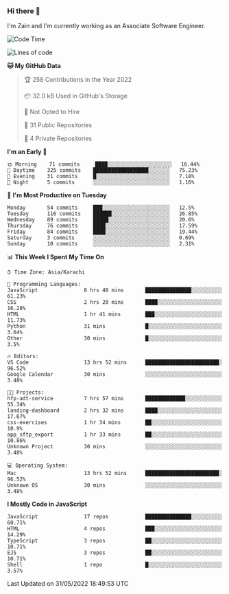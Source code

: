 ### Hi there 👋

I'm Zain and I'm currently working as an Associate Software Engineer.

<!--START_SECTION:waka-->
![Code Time](http://img.shields.io/badge/Code%20Time-0%20secs-blue)

![Lines of code](https://img.shields.io/badge/From%20Hello%20World%20I%27ve%20Written-3%20Million%20lines%20of%20code-blue)

**🐱 My GitHub Data** 

> 🏆 258 Contributions in the Year 2022
 > 
> 📦 32.0 kB Used in GitHub's Storage 
 > 
> 🚫 Not Opted to Hire
 > 
> 📜 31 Public Repositories 
 > 
> 🔑 4 Private Repositories  
 > 
**I'm an Early 🐤** 

```text
🌞 Morning    71 commits     ████░░░░░░░░░░░░░░░░░░░░░   16.44% 
🌆 Daytime    325 commits    ██████████████████░░░░░░░   75.23% 
🌃 Evening    31 commits     █░░░░░░░░░░░░░░░░░░░░░░░░   7.18% 
🌙 Night      5 commits      ░░░░░░░░░░░░░░░░░░░░░░░░░   1.16%

```
📅 **I'm Most Productive on Tuesday** 

```text
Monday       54 commits     ███░░░░░░░░░░░░░░░░░░░░░░   12.5% 
Tuesday      116 commits    ██████░░░░░░░░░░░░░░░░░░░   26.85% 
Wednesday    89 commits     █████░░░░░░░░░░░░░░░░░░░░   20.6% 
Thursday     76 commits     ████░░░░░░░░░░░░░░░░░░░░░   17.59% 
Friday       84 commits     ████░░░░░░░░░░░░░░░░░░░░░   19.44% 
Saturday     3 commits      ░░░░░░░░░░░░░░░░░░░░░░░░░   0.69% 
Sunday       10 commits     ░░░░░░░░░░░░░░░░░░░░░░░░░   2.31%

```


📊 **This Week I Spent My Time On** 

```text
⌚︎ Time Zone: Asia/Karachi

💬 Programming Languages: 
JavaScript               8 hrs 48 mins       ███████████████░░░░░░░░░░   61.23% 
CSS                      2 hrs 20 mins       ████░░░░░░░░░░░░░░░░░░░░░   16.28% 
HTML                     1 hr 41 mins        ███░░░░░░░░░░░░░░░░░░░░░░   11.73% 
Python                   31 mins             █░░░░░░░░░░░░░░░░░░░░░░░░   3.64% 
Other                    30 mins             █░░░░░░░░░░░░░░░░░░░░░░░░   3.5%

🔥 Editors: 
VS Code                  13 hrs 52 mins      ████████████████████████░   96.52% 
Google Calendar          30 mins             ░░░░░░░░░░░░░░░░░░░░░░░░░   3.48%

🐱‍💻 Projects: 
hfp-adt-service          7 hrs 57 mins       █████████████░░░░░░░░░░░░   55.34% 
landing-dashboard        2 hrs 32 mins       ████░░░░░░░░░░░░░░░░░░░░░   17.67% 
css-exercises            1 hr 34 mins        ██░░░░░░░░░░░░░░░░░░░░░░░   10.9% 
app_sftp_export          1 hr 33 mins        ██░░░░░░░░░░░░░░░░░░░░░░░   10.86% 
Unknown Project          30 mins             ░░░░░░░░░░░░░░░░░░░░░░░░░   3.48%

💻 Operating System: 
Mac                      13 hrs 52 mins      ████████████████████████░   96.52% 
Unknown OS               30 mins             ░░░░░░░░░░░░░░░░░░░░░░░░░   3.48%

```

**I Mostly Code in JavaScript** 

```text
JavaScript               17 repos            ███████████████░░░░░░░░░░   60.71% 
HTML                     4 repos             ███░░░░░░░░░░░░░░░░░░░░░░   14.29% 
TypeScript               3 repos             ██░░░░░░░░░░░░░░░░░░░░░░░   10.71% 
EJS                      3 repos             ██░░░░░░░░░░░░░░░░░░░░░░░   10.71% 
Shell                    1 repo              █░░░░░░░░░░░░░░░░░░░░░░░░   3.57%

```



 Last Updated on 31/05/2022 18:49:53 UTC
<!--END_SECTION:waka-->

<!--
**ZainAmjad68/ZainAmjad68** is a ✨ _special_ ✨ repository because its `README.md` (this file) appears on your GitHub profile.

Here are some ideas to get you started:

- 🔭 I’m currently working on ...
- 🌱 I’m currently learning ...
- 👯 I’m looking to collaborate on ...
- 🤔 I’m looking for help with ...
- 💬 Ask me about ...
- 📫 How to reach me: ...
- 😄 Pronouns: ...
- ⚡ Fun fact: ...
-->
